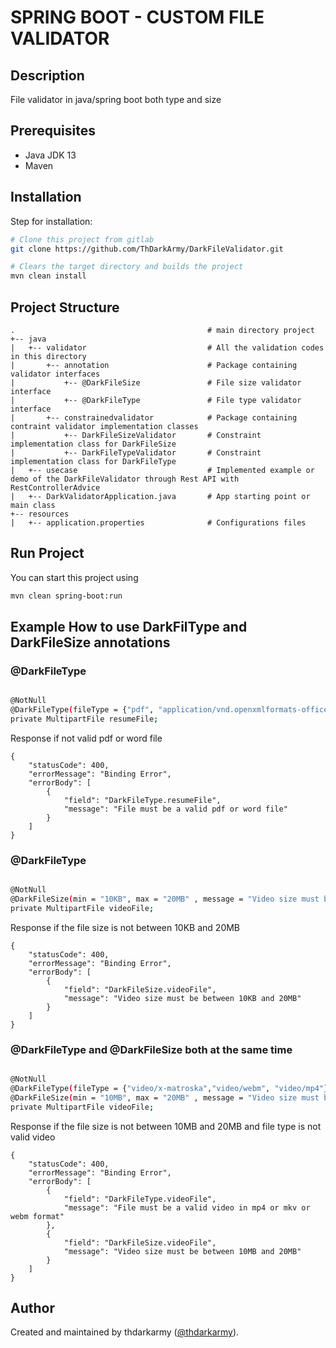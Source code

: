 # SPRING BOOT - CUSTOM FILE VALIDATOR

## Description
File validator in java/spring boot both type and size

## Prerequisites
- Java JDK 13
- Maven

## Installation
Step for installation:
```sh
# Clone this project from gitlab
git clone https://github.com/ThDarkArmy/DarkFileValidator.git

# Clears the target directory and builds the project
mvn clean install
```

## Project Structure
```
.                                           # main directory project 
+-- java
|   +-- validator                           # All the validation codes in this directory
|       +-- annotation                      # Package containing validator interfaces
|           +-- @DarkFileSize               # File size validator interface
|           +-- @DarkFileType               # File type validator interface
|       +-- constrainedvalidator            # Package containing contraint validator implementation classes
|           +-- DarkFileSizeValidator       # Constraint implementation class for DarkFileSize
|           +-- DarkFileTypeValidator       # Constraint implementation class for DarkFileType
|   +-- usecase                             # Implemented example or demo of the DarkFileValidator through Rest API with RestControllerAdvice
|   +-- DarkValidatorApplication.java       # App starting point or main class
+-- resources 
|   +-- application.properties              # Configurations files               
```

## Run Project
You can start this project using
```sh
mvn clean spring-boot:run
```

## Example How to use DarkFilType and DarkFileSize annotations

### @DarkFileType

```sh

@NotNull
@DarkFileType(fileType = {"pdf", "application/vnd.openxmlformats-officedocument.wordprocessingml.document"}, message="File must be a valid pdf or word file")
private MultipartFile resumeFile;
```

Response if not valid pdf or word file
```
{
    "statusCode": 400,
    "errorMessage": "Binding Error",
    "errorBody": [
        {
            "field": "DarkFileType.resumeFile",
            "message": "File must be a valid pdf or word file"
        }
    ]
}
```

### @DarkFileType

```sh

@NotNull
@DarkFileSize(min = "10KB", max = "20MB" , message = "Video size must be between 10KB and 20MB")
private MultipartFile videoFile;
```
Response if the file size is not between 10KB and 20MB
```
{
    "statusCode": 400,
    "errorMessage": "Binding Error",
    "errorBody": [
        {
            "field": "DarkFileSize.videoFile",
            "message": "Video size must be between 10KB and 20MB"
        }
    ]
}
```


### @DarkFileType and @DarkFileSize both at the same time

```sh

@NotNull
@DarkFileType(fileType = {"video/x-matroska","video/webm", "video/mp4"}, message="File must be a valid video in mp4 or mkv or webm format")
@DarkFileSize(min = "10MB", max = "20MB" , message = "Video size must be between 10MB and 20MB")
private MultipartFile videoFile;
```
Response if the file size is not between 10MB and 20MB and file type is not valid video
```
{
    "statusCode": 400,
    "errorMessage": "Binding Error",
    "errorBody": [
        {
            "field": "DarkFileType.videoFile",
            "message": "File must be a valid video in mp4 or mkv or webm format"
        },
        {
            "field": "DarkFileSize.videoFile",
            "message": "Video size must be between 10MB and 20MB"
        }
    ]
}
```



## Author
Created and maintained by thdarkarmy ([@thdarkarmy](https://www.linkedin.com/in/prashant-raj-576719152/)).